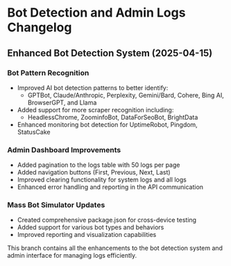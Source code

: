 # Bot Detection and Admin Logs Changelog

## Enhanced Bot Detection System (2025-04-15)

### Bot Pattern Recognition
- Improved AI bot detection patterns to better identify:
  - GPTBot, Claude/Anthropic, Perplexity, Gemini/Bard, Cohere, Bing AI, BrowserGPT, and Llama
- Added support for more scraper recognition including:
  - HeadlessChrome, ZoominfoBot, DataForSeoBot, BrightData
- Enhanced monitoring bot detection for UptimeRobot, Pingdom, StatusCake

### Admin Dashboard Improvements
- Added pagination to the logs table with 50 logs per page
- Added navigation buttons (First, Previous, Next, Last)
- Improved clearing functionality for system logs and all logs
- Enhanced error handling and reporting in the API communication

### Mass Bot Simulator Updates
- Created comprehensive package.json for cross-device testing
- Added support for various bot types and behaviors
- Improved reporting and visualization capabilities

This branch contains all the enhancements to the bot detection system and admin interface for managing logs efficiently.
